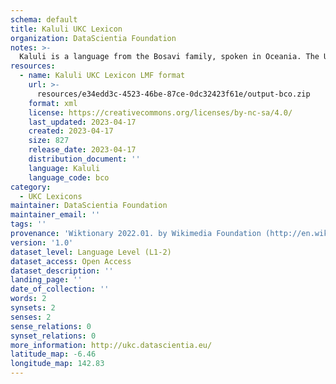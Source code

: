 ```yaml
---
schema: default
title: Kaluli UKC Lexicon
organization: DataScientia Foundation
notes: >-
  Kaluli is a language from the Bosavi family, spoken in Oceania. The UKC Lexicon of Kaluli is represented as a lexico-semantic network. It consists of words, word senses, synsets, as well as sense-level and synset-level relationships.
resources:
  - name: Kaluli UKC Lexicon LMF format
    url: >-
      resources/e34edd3c-4523-46be-87ce-0dc32423f61e/output-bco.zip
    format: xml
    license: https://creativecommons.org/licenses/by-nc-sa/4.0/
    last_updated: 2023-04-17
    created: 2023-04-17
    size: 827
    release_date: 2023-04-17
    distribution_document: ''
    language: Kaluli
    language_code: bco
category:
  - UKC Lexicons
maintainer: DataScientia Foundation
maintainer_email: ''
tags: ''
provenance: 'Wiktionary 2022.01. by Wikimedia Foundation (http://en.wiktionary.org); Princeton WordNet 2.1 by Princeton University (https://wordnet.princeton.edu)'
version: '1.0'
dataset_level: Language Level (L1-2)
dataset_access: Open Access
dataset_description: ''
landing_page: ''
date_of_collection: ''
words: 2
synsets: 2
senses: 2
sense_relations: 0
synset_relations: 0
more_information: http://ukc.datascientia.eu/
latitude_map: -6.46
longitude_map: 142.83
---
```

